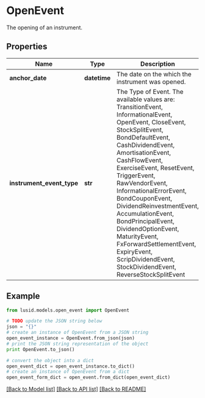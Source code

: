 # OpenEvent

The opening of an instrument.

## Properties
Name | Type | Description | Notes
------------ | ------------- | ------------- | -------------
**anchor_date** | **datetime** | The date on the which the instrument was opened. | [optional] 
**instrument_event_type** | **str** | The Type of Event. The available values are: TransitionEvent, InformationalEvent, OpenEvent, CloseEvent, StockSplitEvent, BondDefaultEvent, CashDividendEvent, AmortisationEvent, CashFlowEvent, ExerciseEvent, ResetEvent, TriggerEvent, RawVendorEvent, InformationalErrorEvent, BondCouponEvent, DividendReinvestmentEvent, AccumulationEvent, BondPrincipalEvent, DividendOptionEvent, MaturityEvent, FxForwardSettlementEvent, ExpiryEvent, ScripDividendEvent, StockDividendEvent, ReverseStockSplitEvent | 

## Example

```python
from lusid.models.open_event import OpenEvent

# TODO update the JSON string below
json = "{}"
# create an instance of OpenEvent from a JSON string
open_event_instance = OpenEvent.from_json(json)
# print the JSON string representation of the object
print OpenEvent.to_json()

# convert the object into a dict
open_event_dict = open_event_instance.to_dict()
# create an instance of OpenEvent from a dict
open_event_form_dict = open_event.from_dict(open_event_dict)
```
[[Back to Model list]](../README.md#documentation-for-models) [[Back to API list]](../README.md#documentation-for-api-endpoints) [[Back to README]](../README.md)


